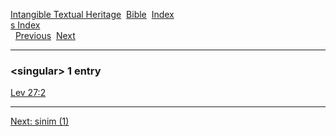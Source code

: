 [Intangible Textual Heritage](../../index)  [Bible](../index) 
[Index](index)   
[s Index](_s_)  
  [Previous](c10479)  [Next](c10481) 

------------------------------------------------------------------------

### &lt;singular&gt; 1 entry

[Lev 27:2](../kjv/lev027.htm#002)  

------------------------------------------------------------------------

[Next: sinim (1)](c10481)
